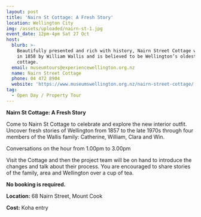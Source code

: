 ```yaml
---
layout: post
title: 'Nairn St Cottage: A Fresh Story'
location: Wellington City
img: /assets/uploaded/nairn-st-1.jpg
event_date: 12pm-4pm Sat 27 Oct
host:
  blurb: >-
    Beautifully presented and rich with history, Nairn Street Cottage was built
    in 1858 by William Wallis and is believed to be Wellington’s oldest original
    cottage.
  email: museumtours@experiencewellington.org.nz
  name: Nairn Street Cottage
  phone: 04 472 8904
  website: 'https://www.museumswellington.org.nz/nairn-street-cottage/'
tag:
  - Open Day / Property Tour
---
```

**Nairn St Cottage: A Fresh Story**

Come to Nairn St Cottage to celebrate and explore the new interior outfit. Uncover fresh stories of Wellington from 1857 to the late 1970s through four members of the Wallis family: Catherine, William, Clara and Win.

Conversations  on the hour from 1.00pm to 3.00pm

Visit the Cottage and then the project team will be on hand to introduce the changes and talk about their process. You are encouraged to share stories of the family, area and Wellington over a cup of tea.

**No booking is required.**

**Location:** 68 Nairn Street, Mount Cook

**Cost:** Koha entry
